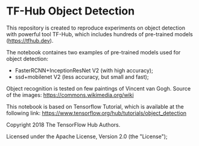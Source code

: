 # TF-Hub Object Detection

This repository is created to reproduce experiments on object detection with powerful tool TF-Hub, which includes hundreds of pre-trained models (https://tfhub.dev).

The notebook containes two examples of pre-trained models used for object detection:

* FasterRCNN+InceptionResNet V2 (with high accuracy);
* ssd+mobilenet V2 (less accuracy, but small and fast);

Object recognition is tested on few paintings of Vincent van Gogh. Source of the images: https://commons.wikimedia.org/wiki

This notebook is based on Tensorflow Tutorial, which is available at the following link: https://www.tensorflow.org/hub/tutorials/object_detection

Copyright 2018 The TensorFlow Hub Authors.

Licensed under the Apache License, Version 2.0 (the "License");
